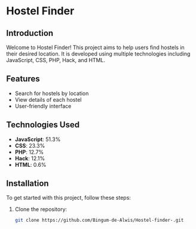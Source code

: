 # Hostel Finder

## Introduction
Welcome to Hostel Finder! This project aims to help users find hostels in their desired location. It is developed using multiple technologies including JavaScript, CSS, PHP, Hack, and HTML.

## Features
- Search for hostels by location
- View details of each hostel
- User-friendly interface

## Technologies Used
- **JavaScript**: 51.3%
- **CSS**: 23.3%
- **PHP**: 12.7%
- **Hack**: 12.1%
- **HTML**: 0.6%

## Installation
To get started with this project, follow these steps:

1. Clone the repository:
   ```bash
   git clone https://github.com/Bingum-de-Alwis/Hostel-finder-.git
